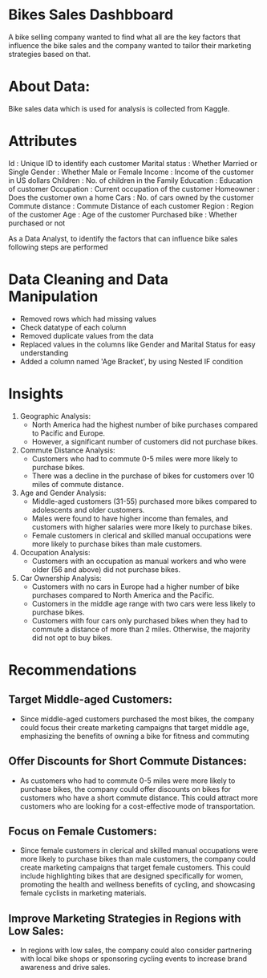 # Bikes Sales Dashbboard

A bike selling company wanted to find what all are the key factors that influence the bike sales and the company wanted to tailor 
their marketing strategies based on that.

# About Data:
Bike sales data which is used for analysis is collected from Kaggle.

# Attributes
Id : Unique ID to identify each customer
Marital status : Whether Married or Single
Gender : Whether Male or Female
Income : Income of the customer in US dollars
Children : No. of children in the Family
Education : Education of customer
Occupation : Current occupation of the customer
Homeowner : Does the customer own a home
Cars : No. of cars owned by the customer
Commute distance : Commute Distance of each customer
Region : Region of the customer
Age : Age of the customer
Purchased bike : Whether purchased or not


As a Data Analyst, to identify the factors that can influence bike sales following steps are performed

# Data Cleaning and Data Manipulation
* Removed rows which had missing values 
* Check datatype of each column
* Removed duplicate values from the data
* Replaced values in the columns like Gender and Marital Status for easy understanding
* Added a column named 'Age Bracket', by using Nested IF condition

# Insights
1. Geographic Analysis:
    * North America had the highest number of bike purchases compared to Pacific and Europe.
    * However, a significant number of customers did not purchase bikes.
2. Commute Distance Analysis:
    * Customers who had to commute 0-5 miles were more likely to purchase bikes.
    * There was a decline in the purchase of bikes for customers over 10 miles of commute distance.
3. Age and Gender Analysis:
    * Middle-aged customers (31-55) purchased more bikes compared to adolescents and older customers.
    * Males were found to have higher income than females, and customers with higher salaries were more likely to purchase bikes.
    * Female customers in clerical and skilled manual occupations were more likely to purchase bikes than male customers.
4. Occupation Analysis:
    * Customers with an occupation as manual workers and who were older (56 and above) did not purchase bikes.
5. Car Ownership Analysis:
    * Customers with no cars in Europe had a higher number of bike purchases compared to North America and the Pacific.
    * Customers in the middle age range with two cars were less likely to purchase bikes.
    * Customers with four cars only purchased bikes when they had to commute a distance of more than 2 miles. Otherwise, the majority did not 
      opt to buy bikes.
      
# Recommendations

## Target Middle-aged Customers:
* Since middle-aged customers purchased the most bikes, the company could focus their create marketing campaigns that target middle age, emphasizing the benefits of owning a bike for fitness and commuting
## Offer Discounts for Short Commute Distances:
* As customers who had to commute 0-5 miles were more likely to purchase bikes, the company could offer discounts on bikes for customers who have a short commute distance. This could  attract more customers who are looking for a cost-effective mode of transportation.
## Focus on Female Customers:
* Since female customers in clerical and skilled manual occupations were more likely to purchase bikes than male customers, the company could create marketing campaigns that target female customers. This could include highlighting bikes that are designed specifically for women, promoting the health and wellness benefits of cycling, and showcasing female cyclists in marketing materials.
## Improve Marketing Strategies in Regions with Low Sales:
* In regions with low sales, the company could also consider partnering with local bike shops or sponsoring cycling events to increase brand awareness and drive sales.



